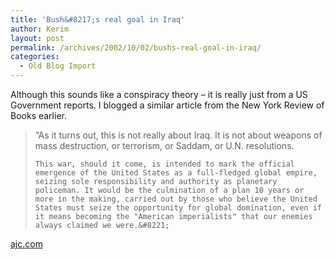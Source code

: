 ```yaml
---
title: 'Bush&#8217;s real goal in Iraq'
author: Kerim
layout: post
permalink: /archives/2002/10/02/bushs-real-goal-in-iraq/
categories:
  - Old Blog Import
---
```

Although this sounds like a conspiracy theory &#8211; it is really just from a US Government reports. I blogged a similar article from the New York Review of Books earlier.


>   &#8220;As it turns out, this is not really about Iraq. It is not about weapons of mass destruction, or terrorism, or Saddam, or U.N. resolutions. 
>   
>   
>     This war, should it come, is intended to mark the official emergence of the United States as a full-fledged global empire, seizing sole responsibility and authority as planetary policeman. It would be the culmination of a plan 10 years or more in the making, carried out by those who believe the United States must seize the opportunity for global domination, even if it means becoming the "American imperialists" that our enemies always claimed we were.&#8221;
>   


<a href="http://www.accessatlanta.com/ajc/opinion/0902/29bookman.html" onclick="_gaq.push(['_trackEvent', 'outbound-article', 'http://www.accessatlanta.com/ajc/opinion/0902/29bookman.html', 'ajc.com']);" >ajc.com</a>

